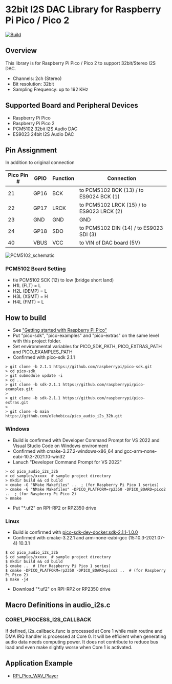 # 32bit I2S DAC Library for Raspberry Pi Pico / Pico 2

[![Build](https://github.com/elehobica/pico_audio_i2s_32b/actions/workflows/build-binaries.yml/badge.svg)](https://github.com/elehobica/pico_audio_i2s_32b/actions/workflows/build-binaries.yml)

## Overview
This library is for Raspberry Pi Pico / Pico 2 to support 32bit/Stereo I2S DAC.
* Channels: 2ch (Stereo)
* Bit resolution: 32bit
* Sampling Frequency: up to 192 KHz

## Supported Board and Peripheral Devices
* Raspberry Pi Pico
* Raspberry Pi Pico 2
* PCM5102 32bit I2S Audio DAC
* ES9023 24bit I2S Audio DAC

## Pin Assignment
In addition to original connection

| Pico Pin # | GPIO | Function | Connection |
----|----|----|----
| 21 | GP16 | BCK | to PCM5102 BCK (13) / to ES9024 BCK (1) |
| 22 | GP17 | LRCK | to PCM5102 LRCK (15) / to ES9023 LRCK (2) |
| 23 | GND | GND | GND |
| 24 | GP18 | SDO | to PCM5102 DIN (14) / to ES9023 SDI (3) |
| 40 | VBUS | VCC | to VIN of DAC board (5V) |

![PCM5102_schematic](doc/PCM5102_Schematic.png)

### PCM5102 Board Setting
* tie PCM5102 SCK (12) to low (bridge short land)
* H1L (FLT) = L
* H2L (DEMP) = L
* H3L (XSMT) = H
* H4L (FMT) = L

## How to build
* See ["Getting started with Raspberry Pi Pico"](https://datasheets.raspberrypi.org/pico/getting-started-with-pico.pdf)
* Put "pico-sdk", "pico-examples" and "pico-extras" on the same level with this project folder.
* Set environmental variables for PICO_SDK_PATH, PICO_EXTRAS_PATH and PICO_EXAMPLES_PATH
* Confirmed with pico-sdk 2.1.1
```
> git clone -b 2.1.1 https://github.com/raspberrypi/pico-sdk.git
> cd pico-sdk
> git submodule update -i
> cd ..
> git clone -b sdk-2.1.1 https://github.com/raspberrypi/pico-examples.git
>
> git clone -b sdk-2.1.1 https://github.com/raspberrypi/pico-extras.git
> 
> git clone -b main https://github.com/elehobica/pico_audio_i2s_32b.git
```
### Windows
* Build is confirmed with Developer Command Prompt for VS 2022 and Visual Studio Code on Windows environment
* Confirmed with cmake-3.27.2-windows-x86_64 and gcc-arm-none-eabi-10.3-2021.10-win32
* Lanuch "Developer Command Prompt for VS 2022"
```
> cd pico_audio_i2s_32b
> cd samples/xxxxx  # sample project directory
> mkdir build && cd build
> cmake -G "NMake Makefiles" ..  ; (for Raspberry Pi Pico 1 series)
> cmake -G "NMake Makefiles" -DPICO_PLATFORM=rp2350 -DPICO_BOARD=pico2 ..  ; (for Raspberry Pi Pico 2)
> nmake
```
* Put "*.uf2" on RPI-RP2 or RP2350 drive
### Linux
* Build is confirmed with [pico-sdk-dev-docker:sdk-2.1.1-1.0.0]( https://hub.docker.com/r/elehobica/pico-sdk-dev-docker)
* Confirmed with cmake-3.22.1 and arm-none-eabi-gcc (15:10.3-2021.07-4) 10.3.1
```
$ cd pico_audio_i2s_32b
$ cd samples/xxxxx  # sample project directory
$ mkdir build && cd build
$ cmake ..  # (for Raspberry Pi Pico 1 series)
$ cmake -DPICO_PLATFORM=rp2350 -DPICO_BOARD=pico2 ..  # (for Raspberry Pi Pico 2)
$ make -j4
```
* Download "*.uf2" on RPI-RP2 or RP2350 drive

## Macro Definitions in audio_i2s.c
### CORE1_PROCESS_I2S_CALLBACK
 If defined, i2s_callback_func is processed at Core 1 while main routine and DMA IRQ handler is processed at Core 0.
 It will be efficient when generating audio data needs computing power. It does not contribute to reduce bus load and even make slightly worse when Core 1 is activated.

## Application Example
* [RPi_Pico_WAV_Player](https://github.com/elehobica/RPi_Pico_WAV_Player)
